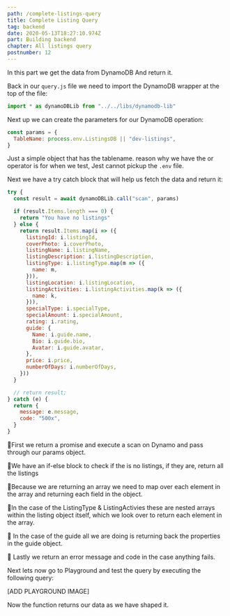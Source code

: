 ```yaml
---
path: /complete-listings-query
title: Complete Listing Query
tag: backend
date: 2020-05-13T18:27:10.974Z
part: Building backend
chapter: All listings query
postnumber: 12
---
```


In this part we get the data from DynamoDB And return it.

Back in our `query.js` file we need to import the DynamoDB wrapper at the top of the file:

```javascript
import * as dynamoDBLib from "../../libs/dynamodb-lib"
```

Next up we can create the parameters for our DynamoDB operation:

```javascript
const params = {
  TableName: process.env.ListingsDB || "dev-listings",
}
```

Just a simple object that has the tablename. reason why we have the or operator is for when we test, Jest cannot pickup the `.env` file.

Next we have a try catch block that will help us fetch the data and return it:

```javascript
try {
  const result = await dynamoDBLib.call("scan", params)

  if (result.Items.length === 0) {
    return "You have no listings"
  } else {
    return result.Items.map(i => ({
      listingId: i.listingId,
      coverPhoto: i.coverPhoto,
      listingName: i.listingName,
      listingDescription: i.listingDescription,
      listingType: i.listingType.map(m => ({
        name: m,
      })),
      listingLocation: i.listingLocation,
      listingActivities: i.listingActivities.map(k => ({
        name: k,
      })),
      specialType: i.specialType,
      specialAmount: i.specialAmount,
      rating: i.rating,
      guide: {
        Name: i.guide.name,
        Bio: i.guide.bio,
        Avatar: i.guide.avatar,
      },
      price: i.price,
      numberOfDays: i.numberOfDays,
    }))
  }

  // return result;
} catch (e) {
  return {
    message: e.message,
    code: "500x",
  }
}
```

🔋First we return a promise and execute a scan on Dynamo and pass through our params object.

🔋We have an if-else block to check if the is no listings, if they are, return all the listings

🔋Because we are returning an array we need to map over each element in the array and returning each field in the object.

🔋In the case of the ListingType & ListingActivies these are nested arrays within the listing object itself, which we look over to return each element in the array.

🔋 In the case of the guide all we are doing is returning back the properties in the guide object.

🔋 Lastly we return an error message and code in the case anything fails.

Next lets now go to Playground and test the query by executing the following query:

[ADD PLAYGROUND IMAGE]

Now the function returns our data as we have shaped it.
